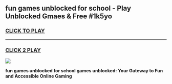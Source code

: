 
## fun games unblocked for school - Play Unblocked Gmaes & Free #1k5yo
<h3>
<a href="https://news.freeplayer.one?title=fun_games_unblocked_for_school&ref=26F">CLICK TO PLAY</a></h3>
<hr>

<h3>
<a href="https://news.freeplayer.one?title=fun_games_unblocked_for_school&ref=26F">CLICK 2 PLAY</a>
  
</h3>

<a href="https://news.freeplayer.one?title=fun_games_unblocked_for_school&ref=26F/"><img src="https://clearcache.store/games.png"></a>


**fun games unblocked for school games unblocked: Your Gateway to Fun and Accessible Online Gaming**
